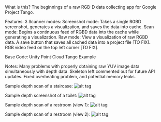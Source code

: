 What is this?
The beginnings of a raw RGB-D data collecting app for Google Project Tango.

Features:
3 Scanner modes:
    Screenshot mode: Takes a single RGBD screenshot, generates a visualization, and saves the data into cache.
    Scan mode: Begins a continuous feed of RGBD data into the cache while generating a visualization.
    Raw mode: View a visualization of raw RGBD data.
A save button that saves all cached data into a project file [TO FIX].
RGB video feed on the top left corner [TO FIX].

Base Code: Unity Point Cloud Tango Example

Notes:
Many problems with properly obtaining raw YUV image data simultaneously with depth data. Skeleton left commented out for future API updates.
Fixed overheating problem, and potential memory leaks.

Sample depth scan of a staircase:
![alt tag](https://raw.githubusercontent.com/andyzeng/roomscanner/master/Preview/Screenshot_2015-06-19-19-43-54.png)

Sample depth screenshot of a toilet:
![alt tag](https://raw.githubusercontent.com/andyzeng/roomscanner/master/Preview/Screenshot_2015-06-19-19-47-29.png)

Sample depth scan of a restroom (view 1):
![alt tag](https://raw.githubusercontent.com/andyzeng/roomscanner/master/Preview/Screenshot_2015-06-19-19-48-51.png)

Sample depth scan of a restroom (view 2):
![alt tag](https://raw.githubusercontent.com/andyzeng/roomscanner/master/Preview/Screenshot_2015-06-19-19-49-07.png)
